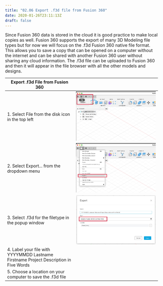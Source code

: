 ```yaml
---
title: "02.06 Export .f3d file from Fusion 360"
date: 2020-01-26T23:11:13Z
draft: false
---
```


Since Fusion 360 data is stored in the cloud it is good practice to make local copies as well. Fusion 360 supports the export of many 3D Modeling file types but for now we will focus on the .f3d Fusion 360 native file format. This allows you to save a copy that can be opened on a computer without the internet and can be shared with another Fusion 360 user without sharing any cloud information. The .f3d file can be uploaded to Fusion 360 and then it will appear in the file browser with all the other models and designs.

<div class="responsive-table-markdown">

| Export .f3d File from Fusion 360                                                      |                                                                                                                  |
| ------------------------------------------------------------------------------------- | ---------------------------------------------------------------------------------------------------------------- |
| 1. Select File from the disk icon in the top left                                     | ![Select file from the top left Fusion 360 menu](2023-01-fusion-360-select-file-menu-for-export.jpg)             |
| 2. Select Export... from the dropdown menu                                            | ![Select export from from the Fusion 360 menu](2023-02-fusion-360-select-export-from-menu-for-export.jpg)        |
| 3. Select .f3d for the filetype in the popup window                                   | ![Select f3d for filetype from popup menu](2023-03-fusion-360-select-f3d-for-file-type-from-menu-for-export.jpg) |
| 4. Label your file with YYYYMMDD Lastname Firstname Project Description in Five Words |                                                                                                                  |
| 5. Choose a location on your computer to save the .f3d file                           |                                                                                                                  |

</div>
